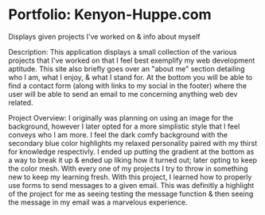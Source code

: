 # Portfolio: Kenyon-Huppe.com
Displays given projects I've worked on &amp; info about myself

Description: This application displays a small collection of the various projects that I've worked on that I feel best exemplify my web development aptitude. 
This site also briefly goes over an "about me" section detailing who I am, what I enjoy, & what I stand for. At the bottom you will be able to find a contact form 
(along with links to my social in the footer) where the user will be able to send an email to me concerning anything web dev related.

Project Overview: I originally was planning on using an image for the background, however I later opted for a more simplistic style that I feel conveys who I am more. 
I feel the dark comfy background with the secondary blue color highlights my relaxed personality paired with my thirst for knowledge respectivly.
I ended up putting the gradient at the bottom as a way to break it up & ended up liking how it turned out; later opting to keep the color mesh. With every one of my 
projects I try to throw in something new to keep my learning fresh. With this project, I learned how to properly use forms to send messages to a given email. This was
definitly a highlight of the project for me as seeing testing the message function & then seeing the message in my email was a marvelous experience.
